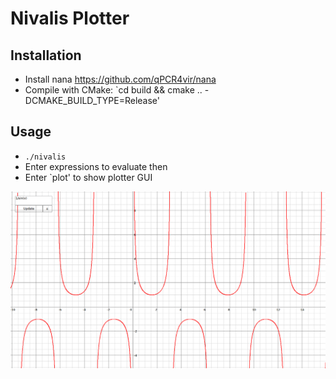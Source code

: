 # Nivalis Plotter

## Installation
- Install nana <https://github.com/qPCR4vir/nana>
- Compile with CMake: `cd build && cmake .. -DCMAKE_BUILD_TYPE=Release'

## Usage 
- `./nivalis`
- Enter expressions to evaluate then
- Enter `plot' to show plotter GUI

![Screenshot](https://github.com/sxyu/nivalis/blob/master/readme_img/screenshot.png?raw=true)
